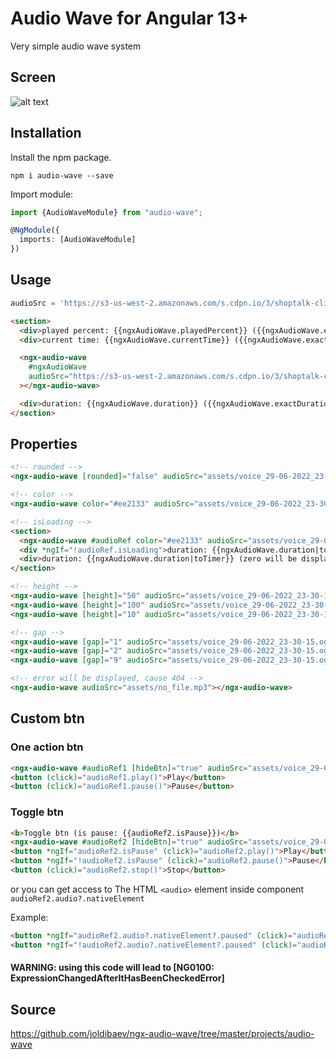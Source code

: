 # Audio Wave for Angular 13+

Very simple audio wave system

## Screen
![alt text](https://github.com/joldibaev/ngx-audio-wave/raw/master/src/assets/demo2.png)

## Installation

Install the npm package.

	npm i audio-wave --save

Import module:

```ts
import {AudioWaveModule} from "audio-wave";

@NgModule({
  imports: [AudioWaveModule]
})
```

## Usage

```ts
audioSrc = 'https://s3-us-west-2.amazonaws.com/s.cdpn.io/3/shoptalk-clip.mp3';
```

```html
<section>
  <div>played percent: {{ngxAudioWave.playedPercent}} ({{ngxAudioWave.exactPlayedPercent}})</div>
  <div>current time: {{ngxAudioWave.currentTime}} ({{ngxAudioWave.exactCurrentTime}})</div>

  <ngx-audio-wave
    #ngxAudioWave
    audioSrc="https://s3-us-west-2.amazonaws.com/s.cdpn.io/3/shoptalk-clip.mp3"
  ></ngx-audio-wave>

  <div>duration: {{ngxAudioWave.duration}} ({{ngxAudioWave.exactDuration}})</div>
</section>
```

## Properties

```html
<!-- rounded -->
<ngx-audio-wave [rounded]="false" audioSrc="assets/voice_29-06-2022_23-30-15.ogg"></ngx-audio-wave>

<!-- color -->
<ngx-audio-wave color="#ee2133" audioSrc="assets/voice_29-06-2022_23-30-15.ogg"></ngx-audio-wave>

<!-- isLoading -->
<section>
  <ngx-audio-wave #audioRef color="#ee2133" audioSrc="assets/voice_29-06-2022_23-30-15.ogg"></ngx-audio-wave>
  <div *ngIf="!audioRef.isLoading">duration: {{ngxAudioWave.duration|toTimer}} (no duration while loading)</div>
  <div>duration: {{ngxAudioWave.duration|toTimer}} (zero will be display while loading)</div>
</section>

<!-- height -->
<ngx-audio-wave [height]="50" audioSrc="assets/voice_29-06-2022_23-30-15.ogg"></ngx-audio-wave>
<ngx-audio-wave [height]="100" audioSrc="assets/voice_29-06-2022_23-30-15.ogg"></ngx-audio-wave>
<ngx-audio-wave [height]="10" audioSrc="assets/voice_29-06-2022_23-30-15.ogg"></ngx-audio-wave>

<!-- gap -->
<ngx-audio-wave [gap]="1" audioSrc="assets/voice_29-06-2022_23-30-15.ogg"></ngx-audio-wave>
<ngx-audio-wave [gap]="2" audioSrc="assets/voice_29-06-2022_23-30-15.ogg"></ngx-audio-wave>
<ngx-audio-wave [gap]="9" audioSrc="assets/voice_29-06-2022_23-30-15.ogg"></ngx-audio-wave>

<!-- error will be displayed, cause 404 -->
<ngx-audio-wave audioSrc="assets/no_file.mp3"></ngx-audio-wave>
```

## Custom btn

### One action btn

```html
<ngx-audio-wave #audioRef1 [hideBtn]="true" audioSrc="assets/voice_29-06-2022_23-30-15.ogg"></ngx-audio-wave>
<button (click)="audioRef1.play()">Play</button>
<button (click)="audioRef1.pause()">Pause</button>
```

### Toggle btn
```html
<b>Toggle btn (is pause: {{audioRef2.isPause}})</b>
<ngx-audio-wave #audioRef2 [hideBtn]="true" audioSrc="assets/voice_29-06-2022_23-30-15.ogg"></ngx-audio-wave>
<button *ngIf="audioRef2.isPause" (click)="audioRef2.play()">Play</button>
<button *ngIf="!audioRef2.isPause" (click)="audioRef2.pause()">Pause</button>
<button (click)="audioRef2.stop()">Stop</button>
```

or you can get access to The HTML ```<audio>``` element inside component
```audioRef2.audio?.nativeElement```

Example:
```html
<button *ngIf="audioRef2.audio?.nativeElement?.paused" (click)="audioRef2.play()">Play</button>
<button *ngIf="!audioRef2.audio?.nativeElement?.paused" (click)="audioRef2.pause()">Pause</button>
```
#### WARNING: using this code will lead to [NG0100: ExpressionChangedAfterItHasBeenCheckedError]


## Source

https://github.com/joldibaev/ngx-audio-wave/tree/master/projects/audio-wave
